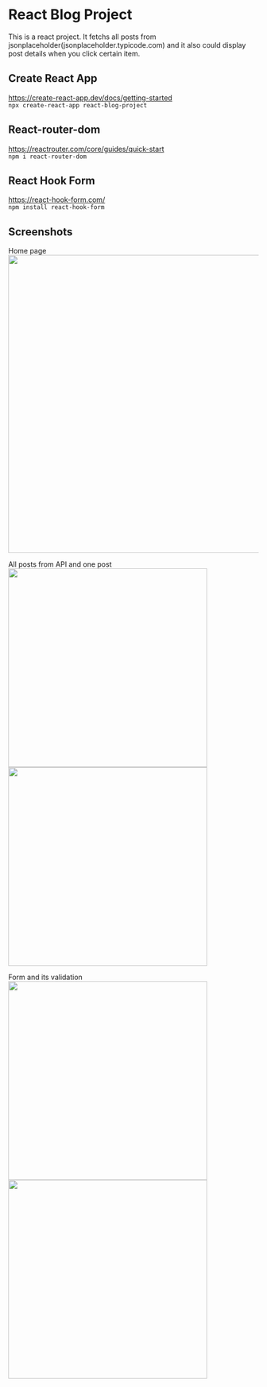 # React Blog Project
This is a react project. It fetchs all posts from jsonplaceholder(jsonplaceholder.typicode.com) and it also could display post details when you click certain item.

## Create React App
https://create-react-app.dev/docs/getting-started   
```npx create-react-app react-blog-project```

## React-router-dom
https://reactrouter.com/core/guides/quick-start   
```npm i react-router-dom```

## React Hook Form   
https://react-hook-form.com/   
```npm install react-hook-form```

## Screenshots
Home page   
<img src="https://github.com/JingyiNiu/react-blog-project/blob/master/public/screenshots/homepage.png" width=600>   

All posts from API and one post   
<img src="https://github.com/JingyiNiu/react-blog-project/blob/master/public/screenshots/posts.png" width=400 align="top"> <img src="https://github.com/JingyiNiu/react-blog-project/blob/master/public/screenshots/post.png" width=400 align="top">   

Form and its validation
<img src="https://github.com/JingyiNiu/react-blog-project/blob/master/public/screenshots/form-required.png" width=400 align="top"> <img src="https://github.com/JingyiNiu/react-blog-project/blob/master/public/screenshots/form-validation.pnge" width=400 align="top">   
